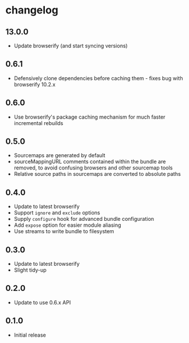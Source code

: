 # changelog

## 13.0.0

* Update browserify (and start syncing versions)

## 0.6.1

* Defensively clone dependencies before caching them - fixes bug with browserify 10.2.x

## 0.6.0

* Use browserify's package caching mechanism for much faster incremental rebuilds

## 0.5.0

* Sourcemaps are generated by default
* sourceMappingURL comments contained within the bundle are removed, to avoid confusing browsers and other sourcemap tools
* Relative source paths in sourcemaps are converted to absolute paths

## 0.4.0

* Update to latest browserify
* Support `ignore` and `exclude` options
* Supply `configure` hook for advanced bundle configuration
* Add `expose` option for easier module aliasing
* Use streams to write bundle to filesystem

## 0.3.0

* Update to latest browserify
* Slight tidy-up

## 0.2.0

* Update to use 0.6.x API

## 0.1.0

* Initial release
